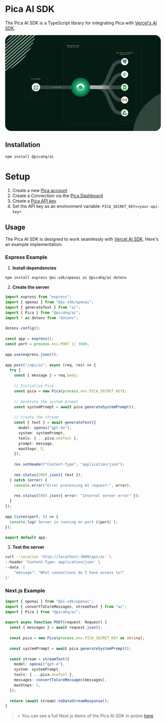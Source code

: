 # Pica AI SDK

The Pica AI SDK is a TypeScript library for integrating Pica with [Vercel's AI SDK](https://www.npmjs.com/package/ai).

![Pica OneTool](./onetool.svg)

## Installation

```bash
npm install @picahq/ai
```

# Setup

1. Create a new [Pica account](https://app.picaos.com)
2. Create a Connection via the [Pica Dashboard](https://app.picaos.com/connections)
3. Create a [Pica API key](https://app.picaos.com/settings/api-keys)
4. Set the API key as an environment variable: `PICA_SECRET_KEY=<your-api-key>`


## Usage

The Pica AI SDK is designed to work seamlessly with [Vercel AI SDK](https://www.npmjs.com/package/ai). Here's an example implementation:

### Express Example

1. **Install dependencies**

```bash
npm install express @ai-sdk/openai ai @picahq/ai dotenv
```

2. **Create the server**

```typescript
import express from "express";
import { openai } from "@ai-sdk/openai";
import { generateText } from "ai";
import { Pica } from "@picahq/ai";
import * as dotenv from "dotenv";

dotenv.config();

const app = express();
const port = process.env.PORT || 3000;

app.use(express.json());

app.post("/api/ai", async (req, res) => {
  try {
    const { message } = req.body;

    // Initialize Pica
    const pica = new Pica(process.env.PICA_SECRET_KEY);

    // Generate the system prompt
    const systemPrompt = await pica.generateSystemPrompt();

    // Create the stream
    const { text } = await generateText({
      model: openai("gpt-4o"),
      system: systemPrompt,
      tools: { ...pica.oneTool },
      prompt: message,
      maxSteps: 5,
    });

    res.setHeader("Content-Type", "application/json");
    
    res.status(200).json({ text });
  } catch (error) {
    console.error("Error processing AI request:", error);

    res.status(500).json({ error: "Internal server error" });
  }
});

app.listen(port, () => {
  console.log(`Server is running on port ${port}`);
});

export default app;
```

3. **Test the server**

```bash
curl --location 'http://localhost:3000/api/ai' \
--header 'Content-Type: application/json' \
--data '{
    "message": "What connections do I have access to?"
}'
```

### Next.js Example

```typescript
import { openai } from "@ai-sdk/openai";
import { convertToCoreMessages, streamText } from "ai";
import { Pica } from "@picahq/ai";

export async function POST(request: Request) {
  const { messages } = await request.json();

  const pica = new Pica(process.env.PICA_SECRET_KEY as string);

  const systemPrompt = await pica.generateSystemPrompt();

  const stream = streamText({
    model: openai("gpt-4"),
    system: systemPrompt,
    tools: { ...pica.oneTool },
    messages: convertToCoreMessages(messages),
    maxSteps: 5,
  });

  return (await stream).toDataStreamResponse();
}
```

> ⭐️ You can see a full Next.js demo of the Pica AI SDK in action [here](https://github.com/picahq/onetool-demo)


